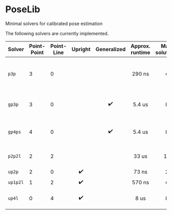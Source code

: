 # PoseLib
Minimal solvers for calibrated pose estimation

The following solvers are currently implemented.

| Solver | Point-Point | Point-Line | Upright | Generalized | Approx. runtime | Max. solutions | Comment |
| --- | --- | --- | :---: | :---: | :---: | :---: | --- |
| `p3p` | 3 | 0 |  |  | 290 ns | 4 | Persson and Nordberg, LambdaTwist (ECCV 2018) |
| `gp3p` | 3 | 0 |  | :heavy_check_mark:  | 5.4 us | 8 | Kukelova et al., E3Q3 (CVPR 2016) |
| `gp4ps` | 4 | 0 |  | :heavy_check_mark:  | 5.4 us | 8 | Kukelova et al., E3Q3 (CVPR 2016) |
| `p2p2l` | 2 | 2 |  |  | 33 us | 16 | Josephson et al. CVPR 2007 |
| `up2p` | 2 | 0 | :heavy_check_mark: |  | 73 ns | 2 |  |
| `up1p2l` | 1 | 2 | :heavy_check_mark: |  | 570 ns | 4 |  |
| `up4l` | 0 | 4 | :heavy_check_mark: |  | 8 us | 8 | Sweeney et al. (3DV 2014) |


